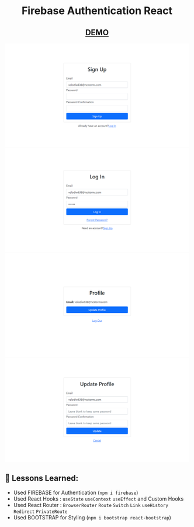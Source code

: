 <h1 align='center'>Firebase Authentication React</h1>
<h2 align='center'><a href="" >DEMO</a></h2>

![ss](./ss1.png)
![ss](./ss2.png)
![ss](./ss3.png)
![ss](./ss4.png)

## 🎯 Lessons Learned:

- Used FIREBASE for Authentication (`npm i firebase`)
- Used React Hooks : `useState` `useContext` `useEffect` and Custom Hooks
- Used React Router : `BrowserRouter` `Route` `Switch` `Link` `useHistory` `Redirect` `PrivateRoute`
- Used BOOTSTRAP for Styling (`npm i bootstrap react-bootstrap`)
